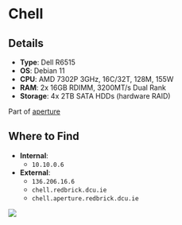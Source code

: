 # Chell

## Details

- **Type**: Dell R6515
- **OS**: Debian 11
- **CPU**: AMD 7302P 3GHz, 16C/32T, 128M, 155W
- **RAM**: 2x 16GB RDIMM, 3200MT/s Dual Rank
- **Storage**: 4x 2TB SATA HDDs (hardware RAID)

Part of [aperture](index.md)

## Where to Find

- **Internal**:
	- `10.10.0.6`
- **External**:
	- `136.206.16.6`
	- `chell.redbrick.dcu.ie`
	- `chell.aperture.redbrick.dcu.ie`

![](../../res/chell.png)
